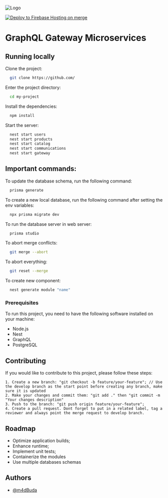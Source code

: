 ![Logo](https://firebasestorage.googleapis.com/v0/b/genpag-app.appspot.com/o/Linkedin_Cover_Gen_1584x396%20copy%205.png?alt=media&token=2ef8c906-c027-4cee-b636-e0eee5d0ede7)

[![Deploy to Firebase Hosting on merge](https://github.com/genpag/gen-monorepo-frontend/actions/workflows/firebase-hosting-main.yml/badge.svg?branch=main)](https://github.com/genpag/gen-monorepo-frontend/actions/workflows/firebase-hosting-main.yml)

# GraphQL Gateway Microservices

## Running locally

Clone the project:

```bash
  git clone https://github.com/
```

Enter the project directory:

```bash
  cd my-project
```

Install the dependencies:

```bash
  npm install
```

Start the server:

```bash
  nest start users
  nest start products
  nest start catalog
  nest start communications
  nest start gateway
```

## Important commands:

To update the database schema, run the following command:

```bash
  prisma generate
```

To create a new local database, run the following command after setting the env variables:

```bash
  npx prisma migrate dev
```

To run the database server in web server:

```bash
  prisma studio
```

To abort merge conflicts:

```bash
  git merge --abort
```

To abort everything:

```bash
  git reset --merge
```

To create new component:

```bash
  nest generate module "name"
```

### Prerequisites

To run this project, you need to have the following software installed on your machine:

- Node.js
- Nest
- GraphQL
- PostgreSQL

## Contributing

If you would like to contribute to this project, please follow these steps:

    1. Create a new branch: "git checkout -b feature/your-feature"; // Use the develop branch as the start point before creating any branch, make sure it is updated
    2. Make your changes and commit them: "git add ." then "git commit -m "Your changes description"
    3. Push to the branch: "git push origin feature/your-feature";
    4. Create a pull request. Dont forget to put in a related label, tag a reviewer and always point the merge request to develop branch.

## Roadmap

- Optimize application builds;
- Enhance runtime;
- Implement unit tests;
- Containerize the modules
- Use multiple databases schemas

## Authors

- [@m4dBuda](https://github.com/m4dBuda)